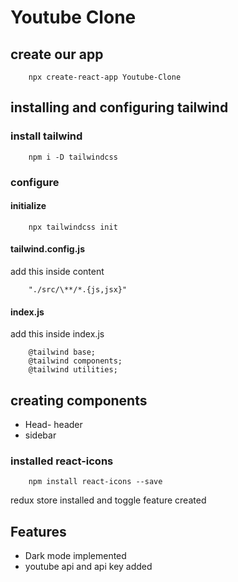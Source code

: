 # Youtube Clone

## create our app

        npx create-react-app Youtube-Clone

## installing and configuring tailwind

### install tailwind

        npm i -D tailwindcss

### configure

#### initialize

        npx tailwindcss init

#### tailwind.config.js

add this inside content

        "./src/\**/*.{js,jsx}"

#### index.js

add this inside index.js

        @tailwind base;
        @tailwind components;
        @tailwind utilities;

## creating components

- Head- header
- sidebar

### installed react-icons

        npm install react-icons --save

redux store installed and toggle feature created

## Features

- Dark mode implemented
- youtube api and api key added

